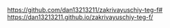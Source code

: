 https://github.com/dan13213211/zakrivayuschiy-teg-f#
https://dan13213211.github.io/zakrivayuschiy-teg-f/
